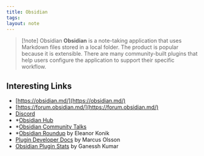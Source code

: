```yaml
---
title: Obsidian
tags:
layout: note 
---
```


> [!note] Obsidian
> **Obsidian** is a note-taking application that uses Markdown files stored in a local folder. The product is popular because it is extensible. There are many community-built plugins that help users configure the application to support their specific workflow.

## Interesting Links
* [https://obsidian.md/](https://obsidian.md/)
* [https://forum.obsidian.md/](https://forum.obsidian.md/)
* [Discord](https://discord.gg/obsidianmd)
* *[Obsidian Hub](https://publish.obsidian.md/hub)
* *[Obsidian Community Talks](https://publish.obsidian.md/hub/01+-+Community/Events/Obsidian+Community+Talks)
* *[Obsidian Roundup](https://www.obsidianroundup.org/blog/) by Eleanor Konik
* [Plugin Developer Docs](https://marcus.se.net/obsidian-plugin-docs/) by Marcus Olsson
* [Obsidian Plugin Stats](https://obsidian-plugin-stats.vercel.app/) by Ganessh Kumar